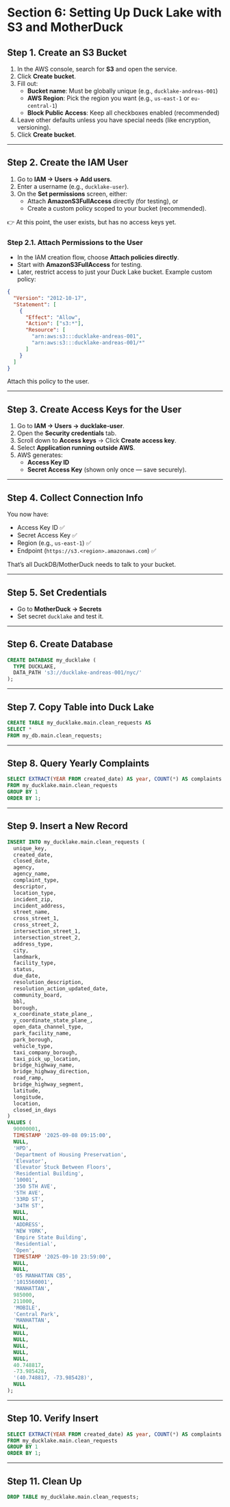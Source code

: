 # Section 6: Setting Up Duck Lake with S3 and MotherDuck

## Step 1. Create an S3 Bucket
1. In the AWS console, search for **S3** and open the service.  
2. Click **Create bucket**.  
3. Fill out:  
   - **Bucket name**: Must be globally unique (e.g., `ducklake-andreas-001`)  
   - **AWS Region**: Pick the region you want (e.g., `us-east-1` or `eu-central-1`)  
   - **Block Public Access**: Keep all checkboxes enabled (recommended)  
4. Leave other defaults unless you have special needs (like encryption, versioning).  
5. Click **Create bucket**.  

---

## Step 2. Create the IAM User
1. Go to **IAM → Users → Add users**.  
2. Enter a username (e.g., `ducklake-user`).  
3. On the **Set permissions** screen, either:  
   - Attach **AmazonS3FullAccess** directly (for testing), or  
   - Create a custom policy scoped to your bucket (recommended).  

👉 At this point, the user exists, but has no access keys yet.  

### Step 2.1. Attach Permissions to the User
- In the IAM creation flow, choose **Attach policies directly**.  
- Start with **AmazonS3FullAccess** for testing.  
- Later, restrict access to just your Duck Lake bucket. Example custom policy:  

```json
{
  "Version": "2012-10-17",
  "Statement": [
    {
      "Effect": "Allow",
      "Action": ["s3:*"],
      "Resource": [
        "arn:aws:s3:::ducklake-andreas-001",
        "arn:aws:s3:::ducklake-andreas-001/*"
      ]
    }
  ]
}
```

Attach this policy to the user.  

---

## Step 3. Create Access Keys for the User
1. Go to **IAM → Users → ducklake-user**.  
2. Open the **Security credentials** tab.  
3. Scroll down to **Access keys** → Click **Create access key**.  
4. Select **Application running outside AWS**.  
5. AWS generates:  
   - **Access Key ID**  
   - **Secret Access Key** (shown only once — save securely).  

---

## Step 4. Collect Connection Info
You now have:  
- Access Key ID ✅  
- Secret Access Key ✅  
- Region (e.g., `us-east-1`) ✅  
- Endpoint (`https://s3.<region>.amazonaws.com`) ✅  

That’s all DuckDB/MotherDuck needs to talk to your bucket.  

---

## Step 5. Set Credentials
- Go to **MotherDuck → Secrets**  
- Set secret `ducklake` and test it.  

---

## Step 6. Create Database
```sql
CREATE DATABASE my_ducklake (
  TYPE DUCKLAKE,
  DATA_PATH 's3://ducklake-andreas-001/nyc/'
);
```

---

## Step 7. Copy Table into Duck Lake
```sql
CREATE TABLE my_ducklake.main.clean_requests AS
SELECT *
FROM my_db.main.clean_requests;
```

---

## Step 8. Query Yearly Complaints
```sql
SELECT EXTRACT(YEAR FROM created_date) AS year, COUNT(*) AS complaints
FROM my_ducklake.main.clean_requests
GROUP BY 1
ORDER BY 1;
```

---

## Step 9. Insert a New Record
```sql
INSERT INTO my_ducklake.main.clean_requests (
  unique_key,
  created_date,
  closed_date,
  agency,
  agency_name,
  complaint_type,
  descriptor,
  location_type,
  incident_zip,
  incident_address,
  street_name,
  cross_street_1,
  cross_street_2,
  intersection_street_1,
  intersection_street_2,
  address_type,
  city,
  landmark,
  facility_type,
  status,
  due_date,
  resolution_description,
  resolution_action_updated_date,
  community_board,
  bbl,
  borough,
  x_coordinate_state_plane_,
  y_coordinate_state_plane_,
  open_data_channel_type,
  park_facility_name,
  park_borough,
  vehicle_type,
  taxi_company_borough,
  taxi_pick_up_location,
  bridge_highway_name,
  bridge_highway_direction,
  road_ramp,
  bridge_highway_segment,
  latitude,
  longitude,
  location,
  closed_in_days
)
VALUES (
  90000001,
  TIMESTAMP '2025-09-08 09:15:00',
  NULL,
  'HPD',
  'Department of Housing Preservation',
  'Elevator',
  'Elevator Stuck Between Floors',
  'Residential Building',
  '10001',
  '350 5TH AVE',
  '5TH AVE',
  '33RD ST',
  '34TH ST',
  NULL,
  NULL,
  'ADDRESS',
  'NEW YORK',
  'Empire State Building',
  'Residential',
  'Open',
  TIMESTAMP '2025-09-10 23:59:00',
  NULL,
  NULL,
  '05 MANHATTAN CB5',
  '1015560001',
  'MANHATTAN',
  985000,
  211000,
  'MOBILE',
  'Central Park',
  'MANHATTAN',
  NULL,
  NULL,
  NULL,
  NULL,
  NULL,
  NULL,
  40.748817,
  -73.985428,
  '(40.748817, -73.985428)',
  NULL
);
```

---

## Step 10. Verify Insert
```sql
SELECT EXTRACT(YEAR FROM created_date) AS year, COUNT(*) AS complaints
FROM my_ducklake.main.clean_requests
GROUP BY 1
ORDER BY 1;
```

---

## Step 11. Clean Up
```sql
DROP TABLE my_ducklake.main.clean_requests;
```
